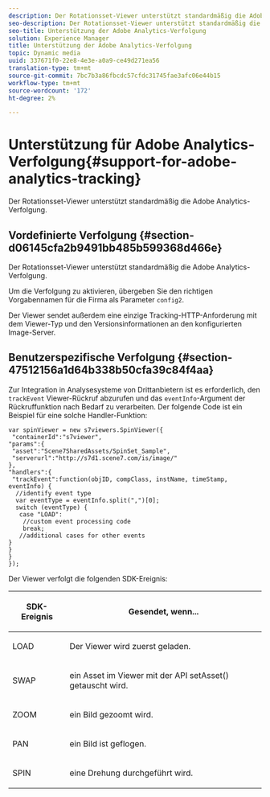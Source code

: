 ```yaml
---
description: Der Rotationsset-Viewer unterstützt standardmäßig die Adobe Analytics-Verfolgung.
seo-description: Der Rotationsset-Viewer unterstützt standardmäßig die Adobe Analytics-Verfolgung.
seo-title: Unterstützung der Adobe Analytics-Verfolgung
solution: Experience Manager
title: Unterstützung der Adobe Analytics-Verfolgung
topic: Dynamic media
uuid: 337671f0-22e8-4e3e-a0a9-ce49d271ea56
translation-type: tm+mt
source-git-commit: 7bc7b3a86fbcdc57cfdc31745fae3afc06e44b15
workflow-type: tm+mt
source-wordcount: '172'
ht-degree: 2%

---
```



# Unterstützung für Adobe Analytics-Verfolgung{#support-for-adobe-analytics-tracking}

Der Rotationsset-Viewer unterstützt standardmäßig die Adobe Analytics-Verfolgung.

## Vordefinierte Verfolgung {#section-d06145cfa2b9491bb485b599368d466e}

Der Rotationsset-Viewer unterstützt standardmäßig die Adobe Analytics-Verfolgung.

Um die Verfolgung zu aktivieren, übergeben Sie den richtigen Vorgabennamen für die Firma als Parameter `config2`.

Der Viewer sendet außerdem eine einzige Tracking-HTTP-Anforderung mit dem Viewer-Typ und den Versionsinformationen an den konfigurierten Image-Server.

## Benutzerspezifische Verfolgung {#section-47512156a1d64b338b50cfa39c84f4aa}

Zur Integration in Analysesysteme von Drittanbietern ist es erforderlich, den `trackEvent` Viewer-Rückruf abzurufen und das `eventInfo`-Argument der Rückruffunktion nach Bedarf zu verarbeiten. Der folgende Code ist ein Beispiel für eine solche Handler-Funktion:

```
var spinViewer = new s7viewers.SpinViewer({ 
 "containerId":"s7viewer", 
"params":{ 
 "asset":"Scene7SharedAssets/SpinSet_Sample", 
 "serverurl":"http://s7d1.scene7.com/is/image/" 
}, 
"handlers":{ 
 "trackEvent":function(objID, compClass, instName, timeStamp, eventInfo) { 
  //identify event type 
  var eventType = eventInfo.split(",")[0]; 
  switch (eventType) { 
   case "LOAD": 
    //custom event processing code 
    break; 
   //additional cases for other events 
} 
} 
} 
});
```

Der Viewer verfolgt die folgenden SDK-Ereignis:

<table id="table_5D090E6614974D968E1A93B5727D859C"> 
 <thead> 
  <tr> 
   <th colname="col1" class="entry"> <p>SDK-Ereignis </p> </th> 
   <th colname="col2" class="entry"> <p>Gesendet, wenn... </p> </th> 
  </tr> 
 </thead>
 <tbody> 
  <tr> 
   <td colname="col1"> <p> <span class="codeph"> LOAD </span> </p> </td> 
   <td colname="col2"> <p>Der Viewer wird zuerst geladen. </p> </td> 
  </tr> 
  <tr> 
   <td colname="col1"> <p> <span class="codeph"> SWAP </span> </p> </td> 
   <td colname="col2"> <p>ein Asset im Viewer mit der API <span class="codeph"> setAsset() </span> getauscht wird. </p> </td> 
  </tr> 
  <tr> 
   <td colname="col1"> <p> <span class="codeph"> ZOOM </span> </p> </td> 
   <td colname="col2"> <p> ein Bild gezoomt wird. </p> </td> 
  </tr> 
  <tr> 
   <td colname="col1"> <p> <span class="codeph"> PAN </span> </p> </td> 
   <td colname="col2"> <p>ein Bild ist geflogen. </p> </td> 
  </tr> 
  <tr> 
   <td colname="col1"> <p> <span class="codeph"> SPIN </span> </p> </td> 
   <td colname="col2"> <p> eine Drehung durchgeführt wird. </p> </td> 
  </tr> 
 </tbody> 
</table>

